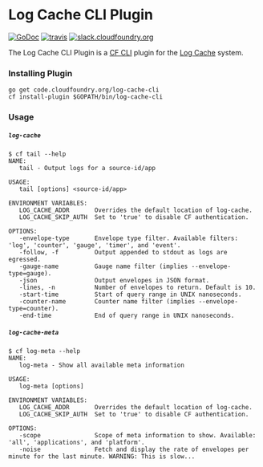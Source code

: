Log Cache CLI Plugin
====================
[![GoDoc][go-doc-badge]][go-doc] [![travis][travis-badge]][travis] [![slack.cloudfoundry.org][slack-badge]][loggregator-slack]

The Log Cache CLI Plugin is a [CF CLI](cf-cli) plugin for the [Log
Cache](log-cache) system.

### Installing Plugin

```
go get code.cloudfoundry.org/log-cache-cli
cf install-plugin $GOPATH/bin/log-cache-cli
```

### Usage

##### `log-cache`

```
$ cf tail --help
NAME:
   tail - Output logs for a source-id/app

USAGE:
   tail [options] <source-id/app>

ENVIRONMENT VARIABLES:
   LOG_CACHE_ADDR       Overrides the default location of log-cache.
   LOG_CACHE_SKIP_AUTH  Set to 'true' to disable CF authentication.

OPTIONS:
   -envelope-type       Envelope type filter. Available filters: 'log', 'counter', 'gauge', 'timer', and 'event'.
   -follow, -f          Output appended to stdout as logs are egressed.
   -gauge-name          Gauge name filter (implies --envelope-type=gauge).
   -json                Output envelopes in JSON format.
   -lines, -n           Number of envelopes to return. Default is 10.
   -start-time          Start of query range in UNIX nanoseconds.
   -counter-name        Counter name filter (implies --envelope-type=counter).
   -end-time            End of query range in UNIX nanoseconds.
```

##### `log-cache-meta`

```
$ cf log-meta --help
NAME:
   log-meta - Show all available meta information

USAGE:
   log-meta [options]

ENVIRONMENT VARIABLES:
   LOG_CACHE_ADDR       Overrides the default location of log-cache.
   LOG_CACHE_SKIP_AUTH  Set to 'true' to disable CF authentication.

OPTIONS:
   -scope               Scope of meta information to show. Available: 'all', 'applications', and 'platform'.
   -noise               Fetch and display the rate of envelopes per minute for the last minute. WARNING: This is slow...
```

[log-cache]: https://code.cloudfoundry.org/log-cache-release
[cf-cli]: https://code.cloudfoundry.org/cli

[slack-badge]:              https://slack.cloudfoundry.org/badge.svg
[loggregator-slack]:        https://cloudfoundry.slack.com/archives/loggregator
[go-doc-badge]:             https://godoc.org/code.cloudfoundry.org/log-cache-cli?status.svg
[go-doc]:                   https://godoc.org/code.cloudfoundry.org/log-cache-cli
[travis-badge]:             https://travis-ci.org/cloudfoundry-incubator/log-cache-cli.svg?branch=master
[travis]:                   https://travis-ci.org/cloudfoundry-incubator/log-cache-cli?branch=master
